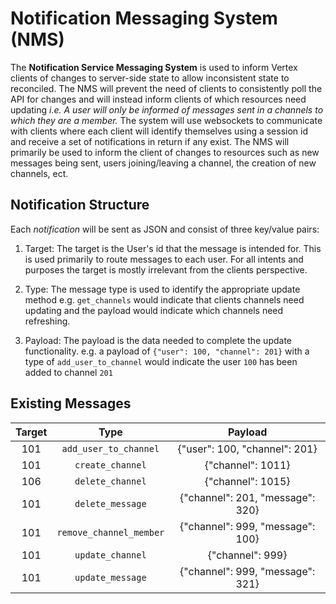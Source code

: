 # Notification Messaging System (NMS)

The **Notification Service Messaging System** is used to inform Vertex clients of changes to server-side state to allow
inconsistent state to reconciled. The NMS will prevent the need of clients to consistently poll the API for changes and
will instead inform clients of which resources need updating _i.e. A user will only be informed of messages sent in a
channels to which they are a member._ The system will use websockets to communicate with clients where each client will
identify themselves using a session id and receive a set of notifications in return if any exist. The NMS will primarily
be used to inform the client of changes to resources such as new messages being sent, users joining/leaving a channel,
the creation of new channels, ect.

## Notification Structure
Each _notification_ will be sent as JSON and consist of three key/value pairs:
 1. Target: The target is the User's id that the message is intended for. This is used primarily to route messages to each
            user. For all intents and purposes the target is mostly irrelevant from the clients perspective.

 2.   Type: The message type is used to identify the appropriate update method e.g. `get_channels` would indicate that
            clients channels need updating and the payload would indicate which channels need refreshing. 

 3. Payload: The payload is the data needed to complete the update functionality. e.g. a payload of `{"user": 100, "channel": 201}` with a type of
             `add_user_to_channel` would indicate the user `100` has been added to channel `201`
              


## Existing Messages
| Target  | Type                    | Payload                          |
|:-------:|:-----------------------:|:--------------------------------:|
| 101     | `add_user_to_channel`   | {"user": 100, "channel": 201}    |
| 101     | `create_channel`        | {"channel": 1011}                |
| 106     | `delete_channel`        | {"channel": 1015}                |
| 101     | `delete_message`        | {"channel": 201, "message": 320} |
| 101     | `remove_channel_member` | {"channel": 999, "message": 100} |
| 101     | `update_channel`        | {"channel": 999}                 |
| 101     | `update_message`        | {"channel": 999, "message": 321} |
